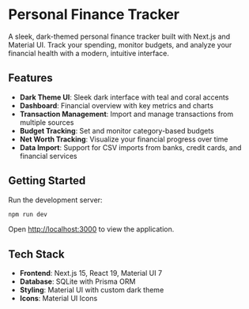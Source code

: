 # Personal Finance Tracker

A sleek, dark-themed personal finance tracker built with Next.js and Material UI. Track your spending, monitor budgets, and analyze your financial health with a modern, intuitive interface.

## Features

- **Dark Theme UI**: Sleek dark interface with teal and coral accents
- **Dashboard**: Financial overview with key metrics and charts
- **Transaction Management**: Import and manage transactions from multiple sources
- **Budget Tracking**: Set and monitor category-based budgets
- **Net Worth Tracking**: Visualize your financial progress over time
- **Data Import**: Support for CSV imports from banks, credit cards, and financial services

## Getting Started

Run the development server:

```bash
npm run dev
```

Open [http://localhost:3000](http://localhost:3000) to view the application.

## Tech Stack

- **Frontend**: Next.js 15, React 19, Material UI 7
- **Database**: SQLite with Prisma ORM
- **Styling**: Material UI with custom dark theme
- **Icons**: Material UI Icons